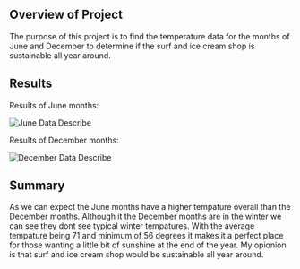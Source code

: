 ## Overview of Project

The purpose of this project is to find the temperature data for the months of June and December to determine if the surf and ice cream
shop is sustainable all year around.

## Results

Results of June months:

![June Data Describe](https://user-images.githubusercontent.com/106290370/181432256-84da7330-eb7e-46ab-8534-410947ffd165.PNG)


Results of December months:

![December Data Describe](https://user-images.githubusercontent.com/106290370/181432221-ea8ccf5b-b120-4cc6-af6f-26b0116ce949.PNG)


## Summary 

As we can expect the June months have a higher tempature overall than the December months. Although it the  December months are in the 
winter we can see they dont see typical winter tempatures. With the average tempature being 71 and minimum of 56 degrees it makes it a 
perfect place for those wanting a little bit of sunshine at the end of the year. My opionion is that surf and ice cream shop would be
sustainable all year around.  
